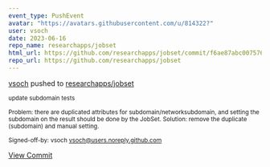 ```yaml
---
event_type: PushEvent
avatar: "https://avatars.githubusercontent.com/u/814322?"
user: vsoch
date: 2023-06-16
repo_name: researchapps/jobset
html_url: https://github.com/researchapps/jobset/commit/f6ae87abc0075769748a938ace3cd9b898ed8657
repo_url: https://github.com/researchapps/jobset
---
```


<a href='https://github.com/vsoch' target='_blank'>vsoch</a> pushed to <a href='https://github.com/researchapps/jobset' target='_blank'>researchapps/jobset</a>

<small>update subdomain tests

Problem: there are duplicated attributes for subdomain/networksubdomain,
and setting the subdomain on the result should be done by the JobSet.
Solution: remove the duplicate (subdomain) and manual setting.

Signed-off-by: vsoch <vsoch@users.noreply.github.com></small>

<a href='https://github.com/researchapps/jobset/commit/f6ae87abc0075769748a938ace3cd9b898ed8657' target='_blank'>View Commit</a>